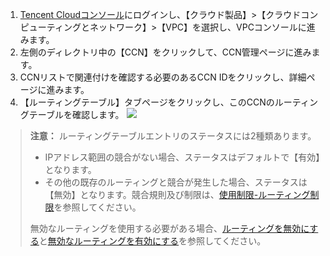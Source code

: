1. [Tencent Cloudコンソール](https://console.cloud.tencent.com/)にログインし、【クラウド製品】>【クラウドコンピューティングとネットワーク】>【VPC】を選択し、VPCコンソールに進みます。
2. 左側のディレクトリ中の【CCN】をクリックして、CCN管理ページに進みます。
3. CCNリストで関連付けを確認する必要のあるCCN IDをクリックし、詳細ページに進みます。
4. 【ルーティングテーブル】タブページをクリックし、このCCNのルーティングテーブルを確認します。
 ![](https://main.qcloudimg.com/raw/700e7c9e80fb449eca24f1cede7117dc.png)
>**注意：**
>ルーティングテーブルエントリのステータスには2種類あります。
>- IPアドレス範囲の競合がない場合、ステータスはデフォルトで【有効】となります。
>- その他の既存のルーティングと競合が発生した場合、ステータスは【無効】となります。競合規則及び制限は、[使用制限-ルーティング制限](https://cloud.tencent.com/document/product/877/18679#.E8.B7.AF.E7.94.B1.E9.99.90.E5.88.B6)を参照してください。
>
>無効なルーティングを使用する必要がある場合、[ルーティングを無効にする](https://cloud.tencent.com/document/product/877/18746)と[無効なルーティングを有効にする](https://cloud.tencent.com/document/product/877/18750)を参照してください。
